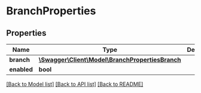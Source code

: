 # BranchProperties

## Properties
Name | Type | Description | Notes
------------ | ------------- | ------------- | -------------
**branch** | [**\Swagger\Client\Model\BranchPropertiesBranch**](BranchPropertiesBranch.md) |  | [optional] 
**enabled** | **bool** |  | [optional] 

[[Back to Model list]](../README.md#documentation-for-models) [[Back to API list]](../README.md#documentation-for-api-endpoints) [[Back to README]](../README.md)


